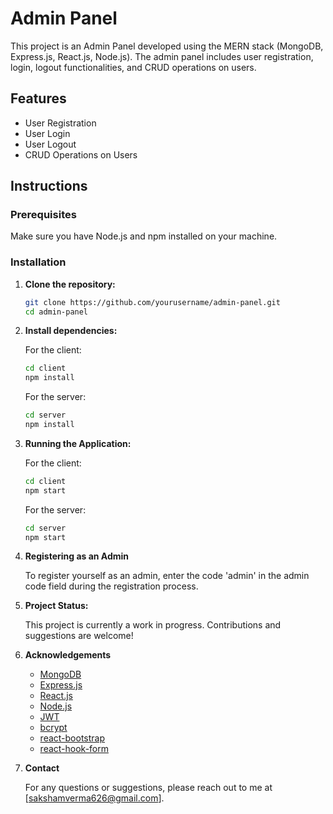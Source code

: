 # Admin Panel

This project is an Admin Panel developed using the MERN stack (MongoDB, Express.js, React.js, Node.js). The admin panel includes user registration, login, logout functionalities, and CRUD operations on users.

## Features

- User Registration
- User Login
- User Logout
- CRUD Operations on Users

## Instructions

### Prerequisites

Make sure you have Node.js and npm installed on your machine.

### Installation

1. **Clone the repository:**
   ```sh
   git clone https://github.com/yourusername/admin-panel.git
   cd admin-panel
   ```
2. **Install dependencies:**

   For the client:
   ```sh
   cd client
   npm install
   ```
   For the server:

   ```sh
   cd server
   npm install
   ```

3. **Running the Application:**

   For the client:
   ```sh
   cd client
   npm start
   ```
   For the server:

   ```sh
   cd server
   npm start
   ```
   
4. **Registering as an Admin**   

   To register yourself as an admin, enter the code 'admin' in the admin code field during the registration process.

5. **Project Status:**

   This project is currently a work in progress. Contributions and suggestions are welcome!
   
6. **Acknowledgements**
   - [MongoDB](https://www.mongodb.com/)
   - [Express.js](https://expressjs.com/)
   - [React.js](https://react.dev/)
   - [Node.js](https://nodejs.org/en)
   - [JWT](https://www.npmjs.com/package/jsonwebtoken)
   - [bcrypt](https://www.npmjs.com/package/bcrypt)
   - [react-bootstrap](https://react-bootstrap.netlify.app/)
   - [react-hook-form](https://react-hook-form.com/)

7. **Contact**

   For any questions or suggestions, please reach out to me at [sakshamverma626@gmail.com].      
